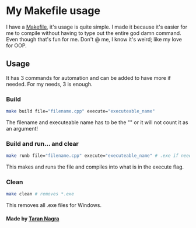 # My Makefile usage

I have a [Makefile](Makefile), it's usage is quite simple. I made it because it's easier for me to compile without having to type out the entire god damn command. Even though that's fun for me. Don't @ me, I know it's weird; like my love for OOP.

## Usage
It has 3 commands for automation and can be added to have more if needed. For my needs, 3 is enough.

### Build
```bash
make build file="filename.cpp" execute="executeable_name" 
```
The filename and executeable name has to be the "" or it will not count it as an argument!

### Build and run... and clear
```bash
make runb file="filename.cpp" execute="executeable_name" # .exe if needed
```
This makes and runs the file and compiles into what is in the execute flag.

### Clean
```bash
make clean # removes *.exe
```
This removes all .exe files for Windows.

#### Made by [Taran Nagra](https://github.com/tarannagra/)